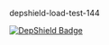 depshield-load-test-144

[![DepShield Badge](https://cpeters2.dev.depshield.sonatype.org/badges/depshield-load-cpeters2d/depshield-load-test-144/depshield.svg)](https://sonatype.github.io/depshield-github-pages)

